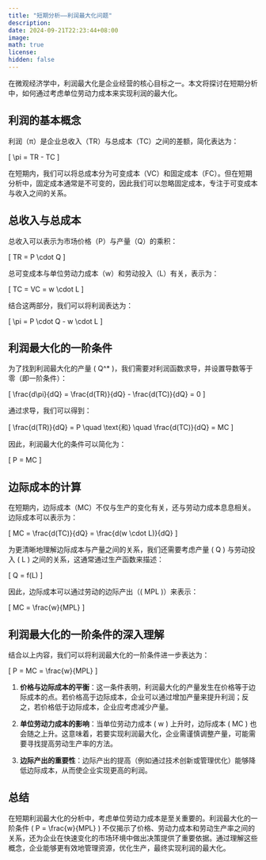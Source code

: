 ```yaml
---
title: "短期分析——利润最大化问题"
description: 
date: 2024-09-21T22:23:44+08:00
image: 
math: true
license: 
hidden: false
---
```


在微观经济学中，利润最大化是企业经营的核心目标之一。本文将探讨在短期分析中，如何通过考虑单位劳动力成本来实现利润的最大化。

## 利润的基本概念

利润（π）是企业总收入（TR）与总成本（TC）之间的差额，简化表达为：

\[
\pi = TR - TC
\]

在短期内，我们可以将总成本分为可变成本（VC）和固定成本（FC）。但在短期分析中，固定成本通常是不可变的，因此我们可以忽略固定成本，专注于可变成本与收入之间的关系。

## 总收入与总成本

总收入可以表示为市场价格（P）与产量（Q）的乘积：

\[
TR = P \cdot Q
\]

总可变成本与单位劳动力成本（w）和劳动投入（L）有关，表示为：

\[
TC = VC = w \cdot L
\]

结合这两部分，我们可以将利润表达为：

\[
\pi = P \cdot Q - w \cdot L
\]

## 利润最大化的一阶条件

为了找到利润最大化的产量 \( Q^* \)，我们需要对利润函数求导，并设置导数等于零（即一阶条件）：

\[
\frac{d\pi}{dQ} = \frac{d(TR)}{dQ} - \frac{d(TC)}{dQ} = 0
\]

通过求导，我们可以得到：

\[
\frac{d(TR)}{dQ} = P \quad \text{和} \quad \frac{d(TC)}{dQ} = MC
\]

因此，利润最大化的条件可以简化为：

\[
P = MC
\]

## 边际成本的计算

在短期内，边际成本（MC）不仅与生产的变化有关，还与劳动力成本息息相关。边际成本可以表示为：

\[
MC = \frac{d(TC)}{dQ} = \frac{d(w \cdot L)}{dQ}
\]

为更清晰地理解边际成本与产量之间的关系，我们还需要考虑产量 \( Q \) 与劳动投入 \( L \) 之间的关系，这通常通过生产函数来描述：

\[
Q = f(L)
\]

因此，边际成本可以通过劳动的边际产出（\( MPL \)）来表示：

\[
MC = \frac{w}{MPL}
\]

## 利润最大化的一阶条件的深入理解

结合以上内容，我们可以将利润最大化的一阶条件进一步表达为：

\[
P = MC = \frac{w}{MPL}
\]

1. **价格与边际成本的平衡**：这一条件表明，利润最大化的产量发生在价格等于边际成本的点。若价格高于边际成本，企业可以通过增加产量来提升利润；反之，若价格低于边际成本，企业应考虑减少产量。

2. **单位劳动力成本的影响**：当单位劳动力成本 \( w \) 上升时，边际成本 \( MC \) 也会随之上升。这意味着，若要实现利润最大化，企业需谨慎调整产量，可能需要寻找提高劳动生产率的方法。

3. **边际产出的重要性**：边际产出的提高（例如通过技术创新或管理优化）能够降低边际成本，从而使企业实现更高的利润。

## 总结

在短期利润最大化的分析中，考虑单位劳动力成本是至关重要的。利润最大化的一阶条件 \( P = \frac{w}{MPL} \) 不仅揭示了价格、劳动力成本和劳动生产率之间的关系，还为企业在快速变化的市场环境中做出决策提供了重要依据。通过理解这些概念，企业能够更有效地管理资源，优化生产，最终实现利润的最大化。